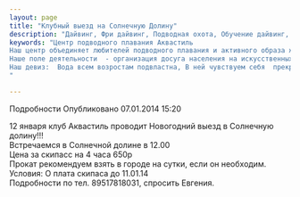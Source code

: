 ```yaml
---
layout: page
title: "Клубный выезд на Солнечную Долину"
description: "Дайвинг, Фри дайвинг, Подводная охота, Обучение дайвинг, Сертификат дайвинг"
keywords: "Центр подводного плавания Аквастиль
Наш центр объединяет любителей подводного плавания и активного образа жизни.
Наше поле деятельности  - организация досуга населения на искусственных и естественных водоёмах.
Наш девиз:  Вода всем возростам подвластна, В ней чувствуем себя  прекрасно!
"

---
```


Подробности
     Опубликовано 07.01.2014 15:20 

12 января клуб Аквастиль проводит Новогодний выезд в Солнечную долину!!!  
Встречаемся в Солнечной долине в 12.00  
Цена за скипасс на 4 часа 650р  
Прокат рекомендуем взять в городе на сутки, если он необходим.  
Условия: О плата скипаса до 11.01.14  
Подробности по тел. 89517818031, спросить Евгения.
